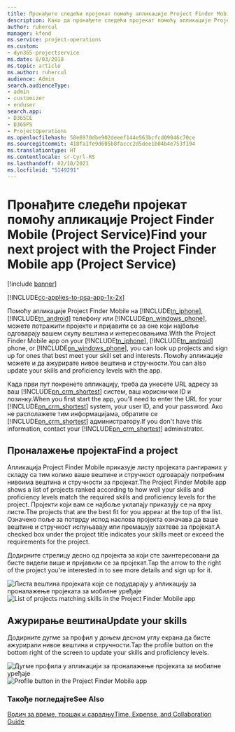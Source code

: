 ```yaml
---
title: Пронађите следећи пројекат помоћу апликације Project Finder Mobile
description: Како да пронађете следећи пројекат помоћу апликације Project Finder Mobile за Project Service
author: ruhercul
manager: kfend
ms.service: project-operations
ms.custom:
- dyn365-projectservice
ms.date: 8/03/2018
ms.topic: article
ms.author: ruhercul
audience: Admin
search.audienceType:
- admin
- customizer
- enduser
search.app:
- D365CE
- D365PS
- ProjectOperations
ms.openlocfilehash: 58e6970dbe902deeef144e563bcfcd09046c70ce
ms.sourcegitcommit: 418fa1fe9d605b8faccc2d5dee1b04b4e753f194
ms.translationtype: HT
ms.contentlocale: sr-Cyrl-RS
ms.lasthandoff: 02/10/2021
ms.locfileid: "5149291"
---
```

# <a name="find-your-next-project-with-the-project-finder-mobile-app-project-service"></a><span data-ttu-id="ef0bf-103">Пронађите следећи пројекат помоћу апликације Project Finder Mobile (Project Service)</span><span class="sxs-lookup"><span data-stu-id="ef0bf-103">Find your next project with the Project Finder Mobile app (Project Service)</span></span>

[!include [banner](../includes/psa-now-project-operations.md)]

[!INCLUDE[cc-applies-to-psa-app-1x-2x](../includes/cc-applies-to-psa-app-1x-2x.md)]

<span data-ttu-id="ef0bf-104">Помоћу апликације Project Finder Mobile на [!INCLUDE[tn_iphone](../includes/tn-iphone.md)], [!INCLUDE[tn_android](../includes/tn-android.md)] телефону или [!INCLUDE[pn_windows_phone](../includes/pn-windows-phone.md)], можете потражити пројекте и пријавити се за оне који најбоље одговарају вашем скупу вештина и интересовањима.</span><span class="sxs-lookup"><span data-stu-id="ef0bf-104">With the Project Finder Mobile app on your [!INCLUDE[tn_iphone](../includes/tn-iphone.md)], [!INCLUDE[tn_android](../includes/tn-android.md)] phone, or [!INCLUDE[pn_windows_phone](../includes/pn-windows-phone.md)], you can look up projects and sign up for ones that best meet your skill set and interests.</span></span> <span data-ttu-id="ef0bf-105">Помоћу апликације можете и да ажурирате нивое вештина и стручности.</span><span class="sxs-lookup"><span data-stu-id="ef0bf-105">You can also update your skills and proficiency levels with the app.</span></span>  
  
 <span data-ttu-id="ef0bf-106">Када први пут покренете апликацију, треба да унесете URL адресу за ваш [!INCLUDE[pn_crm_shortest](../includes/pn-crm-shortest.md)] систем, ваш кориснички ID и лозинку.</span><span class="sxs-lookup"><span data-stu-id="ef0bf-106">When you first start the app, you'll need to enter the URL for your [!INCLUDE[pn_crm_shortest](../includes/pn-crm-shortest.md)] system, your user ID, and your password.</span></span> <span data-ttu-id="ef0bf-107">Ако не располажете тим информацијама, обратите се [!INCLUDE[pn_crm_shortest](../includes/pn-crm-shortest.md)] администратору.</span><span class="sxs-lookup"><span data-stu-id="ef0bf-107">If you don't have this information,  contact your [!INCLUDE[pn_crm_shortest](../includes/pn-crm-shortest.md)] administrator.</span></span>  
  
## <a name="find-a-project"></a><span data-ttu-id="ef0bf-108">Проналажење пројекта</span><span class="sxs-lookup"><span data-stu-id="ef0bf-108">Find a project</span></span>  
 <span data-ttu-id="ef0bf-109">Апликација Project Finder Mobile приказује листу пројеката рангираних у складу са тим колико ваше вештине и стручност одговарају потребним нивоима вештина и стручности за пројекат.</span><span class="sxs-lookup"><span data-stu-id="ef0bf-109">The Project Finder Mobile app shows a list of projects ranked according to how well your skills and proficiency levels match the required skills and proficiency levels for the project.</span></span> <span data-ttu-id="ef0bf-110">Пројекти који вам се најбоље уклапају приказују се на врху листе.</span><span class="sxs-lookup"><span data-stu-id="ef0bf-110">The projects that are the best fit for you appear at the top of the list.</span></span> <span data-ttu-id="ef0bf-111">Означено поље за потврду испод наслова пројекта означава да ваше вештине и стручност испуњавају или премашују захтеве за пројекат.</span><span class="sxs-lookup"><span data-stu-id="ef0bf-111">A checked box under the project title indicates your skills meet or exceed the requirements for the project.</span></span>  
  
 <span data-ttu-id="ef0bf-112">Додирните стрелицу десно од пројекта за који сте заинтересовани да бисте видели више и пријавили се за пројекат.</span><span class="sxs-lookup"><span data-stu-id="ef0bf-112">Tap the arrow to the right of the project you're interested in to see more details and sign up for it.</span></span>  
  
 <span data-ttu-id="ef0bf-113">![Листа вештина пројеката које се подударају у апликацију за проналажење пројеката за мобилне уређаје](../psa/media/project-service-project-finder-list.png "Листа вештина пројеката које се подударају у апликацију за проналажење пројеката за мобилне уређаје")</span><span class="sxs-lookup"><span data-stu-id="ef0bf-113">![List of projects matching skills in the Project Finder Mobile app](../psa/media/project-service-project-finder-list.png "List of projects matching skills in the Project Finder Mobile app")</span></span>  
  
## <a name="update-your-skills"></a><span data-ttu-id="ef0bf-114">Ажурирање вештина</span><span class="sxs-lookup"><span data-stu-id="ef0bf-114">Update your skills</span></span>  
 <span data-ttu-id="ef0bf-115">Додирните дугме за профил у доњем десном углу екрана да бисте ажурирали нивое вештина и стручности.</span><span class="sxs-lookup"><span data-stu-id="ef0bf-115">Tap the profile button on the bottom right of the screen to update your skills and proficiency levels.</span></span>  
  
 <span data-ttu-id="ef0bf-116">![Дугме профила у апликацији за проналажење пројеката за мобилне уређаје](../psa/media/project-service-project-finder-profile.png "Дугме профила у апликацији за проналажење пројеката за мобилне уређаје")</span><span class="sxs-lookup"><span data-stu-id="ef0bf-116">![Profile button in the Project Finder Mobile app](../psa/media/project-service-project-finder-profile.png "Profile button in the Project Finder Mobile app")</span></span>  
  
### <a name="see-also"></a><span data-ttu-id="ef0bf-117">Такође погледајте</span><span class="sxs-lookup"><span data-stu-id="ef0bf-117">See Also</span></span>  
 [<span data-ttu-id="ef0bf-118">Водич за време, трошак и сарадњу</span><span class="sxs-lookup"><span data-stu-id="ef0bf-118">Time, Expense, and Collaboration Guide</span></span>](../psa/time-expense-collaboration-guide.md)
